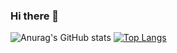 ### Hi there 👋

<!--
**enzo34/enzo34** is a ✨ _special_ ✨ repository because its `README.md` (this file) appears on your GitHub profile.

Here are some ideas to get you started:

- 🔭 I’m currently working on ...
- 🌱 I’m currently learning ...
- 👯 I’m looking to collaborate on ...
- 🤔 I’m looking for help with ...
- 💬 Ask me about ...
- 📫 How to reach me: ...
- 😄 Pronouns: ...
- ⚡ Fun fact: ...
-->

![Anurag's GitHub stats](https://github-readme-stats.vercel.app/api?username=enzo34&count_private=true)
[![Top Langs](https://github-readme-stats.vercel.app/api/top-langs/?username=enzo34&count_private=true)](https://github.com/anuraghazra/github-readme-stats)


